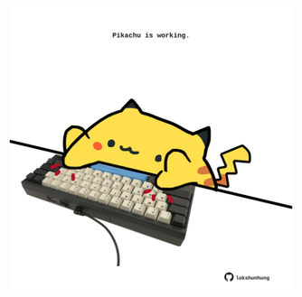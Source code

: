 <!-- built at 12/03/2023, 22:00:44 UTC -->
<p align="center">
  <img width="500" height="500" src="./ReadmeImage.svg">
</p>
